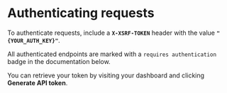 # Authenticating requests

To authenticate requests, include a **`X-XSRF-TOKEN`** header with the value **`"{YOUR_AUTH_KEY}"`**.

All authenticated endpoints are marked with a `requires authentication` badge in the documentation below.

You can retrieve your token by visiting your dashboard and clicking <b>Generate API token</b>.
